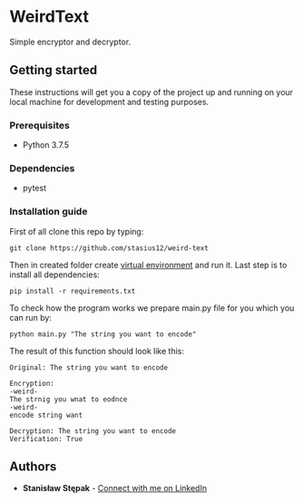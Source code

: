 # WeirdText

Simple encryptor and decryptor.

## Getting started

These instructions will get you a copy of the project up and running on your local machine for development and testing purposes.

### Prerequisites

* Python 3.7.5

### Dependencies

* pytest

### Installation guide

First of all clone this repo by typing:

```
git clone https://github.com/stasius12/weird-text
```

Then in created folder create [virtual environment](https://docs.python.org/3/tutorial/venv.html) and run it.
Last step is to install all dependencies:

```
pip install -r requirements.txt
```

To check how the program works we prepare main.py file for you which you can run by:

```
python main.py "The string you want to encode"
```

The result of this function should look like this:

```
Original: The string you want to encode

Encryption:
-weird-
The strnig you wnat to eodnce
-weird-
encode string want

Decryption: The string you want to encode
Verification: True
```

## Authors

* **Stanisław Stępak** - [Connect with me on LinkedIn](https://www.linkedin.com/in/stanislaw-stepak/)
